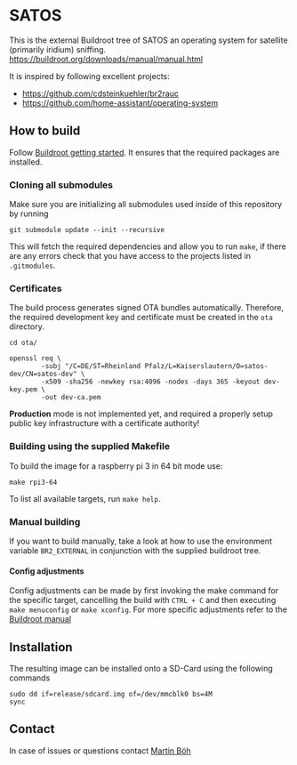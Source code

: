 # SATOS
This is the external Buildroot tree of SATOS an operating system for satellite (primarily iridium) sniffing. https://buildroot.org/downloads/manual/manual.html

It is inspired by following excellent projects:
- https://github.com/cdsteinkuehler/br2rauc
- https://github.com/home-assistant/operating-system

## How to build
Follow [Buildroot getting started](https://buildroot.org/downloads/manual/manual.html#_getting_started). It ensures that the required packages are installed. 
### Cloning all submodules
Make sure you are initializing all submodules used inside of this repository by running
```
git submodule update --init --recursive
```
This will fetch the required dependencies and allow you to run `make`, if there are any errors check that you have access to the projects listed in `.gitmodules`.

### Certificates
The build process generates signed OTA bundles automatically. Therefore, the required development key and certificate must be created in the `ota` directory.

```
cd ota/

openssl req \
        -subj "/C=DE/ST=Rheinland Pfalz/L=Kaiserslautern/O=satos-dev/CN=satos-dev" \
        -x509 -sha256 -newkey rsa:4096 -nodes -days 365 -keyout dev-key.pem \
        -out dev-ca.pem 
```

**Production** mode is not implemented yet, and required a properly setup public key infrastructure with a certificate authority!


### Building using the supplied Makefile
To build the image for a raspberry pi 3 in 64 bit mode use:
```
make rpi3-64
```

To list all available targets, run `make help`.

### Manual building
If you want to build manually, take a look at how to use the environment variable `BR2_EXTERNAL` in conjunction with the supplied
buildroot tree. 

#### Config adjustments
Config adjustments can be made by first invoking the make command for the specific target, cancelling the build with `CTRL + C` and then executing `make menuconfig` or `make xconfig`. For more specific adjustments refer to the [Buildroot manual](https://buildroot.org/downloads/manual/manual.html)

## Installation
The resulting image can be installed onto a SD-Card using the following commands
```
sudo dd if=release/sdcard.img of=/dev/mmcblk0 bs=4M
sync
```

## Contact
In case of issues or questions contact [Martin Böh](mailto:contact@martb.dev)